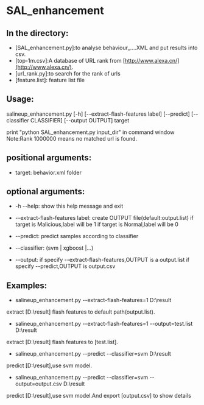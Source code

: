 SAL_enhancement
===============

In the directory:
-------------------------
- [SAL_enhancement.py]:to analyse behaviour_....XML and put results into csv.
- [top-1m.csv]:A database of URL rank from [http://www.alexa.cn/](http://www.alexa.cn/).
- [url_rank.py]:to search for the rank of urls
- [feature.list]: feature list file

Usage:
------
salineup_enhancement.py [-h] [--extract-flash-features label]
                        [--predict] [--classifier CLASSIFIER]
                        [--output OUTPUT]
                        target

print "python SAL_enhancement.py input_dir" in command window
Note:Rank 1000000 means no matched url is found.

positional arguments:
------
-  target:
                                       behavior.xml folder

optional arguments:
------
-  -h --help:
                                       show this help message and exit

-  --extract-flash-features label:
                                       create OUTPUT file(default:output.list)
                                       if target is Malicious,label will be 1
                                       if target is Normal,label will be 0

-  --predict:
                                       predict samples according to classifier

-  --classifier:
                                       (svm | xgboost |...)

-  --output:
                                       if specify --extract-flash-features,OUTPUT is a output.list
                                       if specify --predict,OUTPUT is output.csv

Examples:
------
-  salineup_enhancement.py --extract-flash-features=1 D:\result
                                     
extract [D:\result] flash features to default path(output.list).

-  salineup_enhancement.py --extract-flash-features=1 --output=test.list D:\result
                                     
extract [D:\result] flash features to [test.list].

-  salineup_enhancement.py --predict --classifier=svm D:\result
                                     
predict [D:\result],use svm model.

-  salineup_enhancement.py --predict --classifier=svm --output=output.csv D:\result
                                     
predict [D:\result],use svm model.And export [output.csv] to show details
